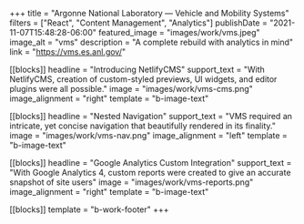 +++
title = "Argonne National Laboratory — Vehicle and Mobility Systems"
filters = ["React", "Content Management", "Analytics"]
publishDate = "2021-11-07T15:48:28-06:00"
featured_image = "images/work/vms.jpeg"
image_alt = "vms"
description = "A complete rebuild with analytics in mind"
link = "https://vms.es.anl.gov/"


[[blocks]]
headline = "Introducing NetlifyCMS"
support_text = "With NetlifyCMS, creation of custom-styled previews, UI widgets, and editor plugins were all possible."
image = "images/work/vms-cms.png"
image_alignment = "right"
template = "b-image-text"

[[blocks]]
headline = "Nested Navigation"
support_text = "VMS required an intricate, yet concise navigation that beautifully rendered in its finality."
image = "images/work/vms-nav.png"
image_alignment = "left"
template = "b-image-text"

[[blocks]]
headline = "Google Analytics Custom Integration"
support_text = "With Google Analytics 4, custom reports were created to give an accurate snapshot of site users"
image = "images/work/vms-reports.png"
image_alignment = "right"
template = "b-image-text"

[[blocks]]
template = "b-work-footer"
+++